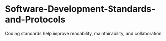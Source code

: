 # Software-Development-Standards-and-Protocols
Coding standards help improve readability, maintainability, and collaboration
